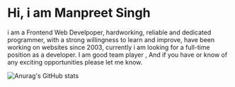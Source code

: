# Hi, i am Manpreet Singh 

i am a Frontend Web Develpoper, hardworking, reliable and dedicated programmer, with a strong willingness to learn and improve, have been working on websites since 2003, currently i am looking for a full-time position as a developer. I am good team player , And if you have or know of any exciting opportunities please let me know.



![Anurag's GitHub stats](https://github-readme-stats.vercel.app/api?username=manpreetjsb&show_icons=true&theme=radical)

